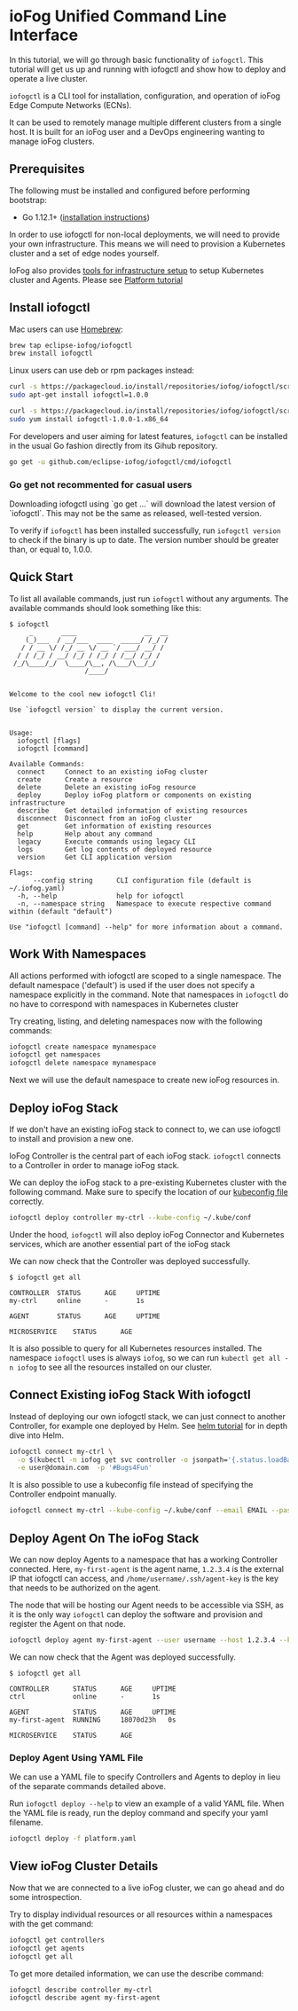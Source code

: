# ioFog Unified Command Line Interface

In this tutorial, we will go through basic functionality of `iofogctl`. This tutorial will get us up and running with iofogctl and show how to deploy and operate a live cluster.

`iofogctl` is a CLI tool for installation, configuration, and operation of ioFog Edge Compute Networks (ECNs).

It can be used to remotely manage multiple different clusters from a single host. It is built for an ioFog user and a DevOps engineering wanting to manage ioFog clusters.

## Prerequisites

The following must be installed and configured before performing bootstrap:

- Go 1.12.1+ ([installation instructions](https://golang.org/doc/install))

In order to use iofogctl for non-local deployments, we will need to provide your own infrastructure. This means we will need to provision a Kubernetes cluster and a set of edge nodes yourself.

IoFog also provides [tools for infrastructure setup](https://github.com/eclipse-iofog/platform) to setup Kubernetes cluster and Agents. Please see [Platform tutorial](../platform/platform-tutorial.html)

## Install iofogctl

Mac users can use [Homebrew](https://brew.sh/):

```bash
brew tap eclipse-iofog/iofogctl
brew install iofogctl
```

Linux users can use deb or rpm packages instead:

```bash
curl -s https://packagecloud.io/install/repositories/iofog/iofogctl/script.deb.sh | sudo bash
sudo apt-get install iofogctl=1.0.0
```

```bash
curl -s https://packagecloud.io/install/repositories/iofog/iofogctl/script.rpm.sh | sudo bash
sudo yum install iofogctl-1.0.0-1.x86_64
```

For developers and user aiming for latest features, `iofogctl` can be installed in the usual Go fashion directly from its Gihub repository.

```bash
go get -u github.com/eclipse-iofog/iofogctl/cmd/iofogctl
```

<aside class="notifications danger">
  <h3><img src="/images/icos/ico-danger.svg" alt="">Go get not recommented for casual users</h3>
  <p>Downloading iofogctl using `go get ...` will download the latest version of `iofogctl`. This may not be the same as released, well-tested version.</p>
</aside>

To verify if `iofogctl` has been installed successfully, run `iofogctl version` to check if the binary is up to date. The version number should be greater than, or equal to, 1.0.0.

## Quick Start

To list all available commands, just run `iofogctl` without any arguments. The available commands should look something like this:

```console
$ iofogctl
     _       ____                 __  __
    (_)___  / __/___  ____  _____/ /_/ /
   / / __ \/ /_/ __ \/ __ `/ ___/ __/ /
  / / /_/ / __/ /_/ / /_/ / /__/ /_/ /
 /_/\____/_/  \____/\__, /\___/\__/_/
                   /____/


Welcome to the cool new iofogctl Cli!

Use `iofogctl version` to display the current version.


Usage:
  iofogctl [flags]
  iofogctl [command]

Available Commands:
  connect     Connect to an existing ioFog cluster
  create      Create a resource
  delete      Delete an existing ioFog resource
  deploy      Deploy ioFog platform or components on existing infrastructure
  describe    Get detailed information of existing resources
  disconnect  Disconnect from an ioFog cluster
  get         Get information of existing resources
  help        Help about any command
  legacy      Execute commands using legacy CLI
  logs        Get log contents of deployed resource
  version     Get CLI application version

Flags:
      --config string      CLI configuration file (default is ~/.iofog.yaml)
  -h, --help               help for iofogctl
  -n, --namespace string   Namespace to execute respective command within (default "default")

Use "iofogctl [command] --help" for more information about a command.

```

## Work With Namespaces

All actions performed with iofogctl are scoped to a single namespace. The default namespace ('default') is used if the user does not specify a namespace explicitly in the command. Note that namespaces in `iofogctl` do no have to correspond with namespaces in Kubernetes cluster

Try creating, listing, and deleting namespaces now with the following commands:

```bash
iofogctl create namespace mynamespace
iofogctl get namespaces
iofogctl delete namespace mynamespace
```

Next we will use the default namespace to create new ioFog resources in.

## Deploy ioFog Stack

If we don't have an existing ioFog stack to connect to, we can use iofogctl to install and provision a new one.

IoFog Controller is the central part of each ioFog stack. `iofogctl` connects to a Controller in order to manage ioFog stack.

We can deploy the ioFog stack to a pre-existing Kubernetes cluster with the following command. Make sure to specify the location of our [kubeconfig file](https://kubernetes.io/docs/concepts/configuration/organize-cluster-access-kubeconfig/) correctly.

```bash
iofogctl deploy controller my-ctrl --kube-config ~/.kube/conf
```

Under the hood, `iofogctl` will also deploy ioFog Connector and Kubernetes services, which are another essential part of the ioFog stack

We can now check that the Controller was deployed successfully.

```console
$ iofogctl get all

CONTROLLER	STATUS		AGE		UPTIME
my-ctrl		online		-		1s

AGENT		STATUS		AGE		UPTIME

MICROSERVICE	STATUS		AGE

```

It is also possible to query for all Kubernetes resources installed. The namespace `iofogctl` uses is always `iofog`, so we can run `kubectl get all -n iofog` to see all the resources installed on our cluster.

## Connect Existing ioFog Stack With iofogctl

Instead of deploying our own iofogctl stack, we can just connect to another Controller, for example one deployed by Helm. See [helm tutorial](../helm/how-to-helm.html) for in depth dive into Helm.

```bash
iofogctl connect my-ctrl \
  -o $(kubectl -n iofog get svc controller -o jsonpath='{.status.loadBalancer.ingress[0].ip}:{.spec.ports[0].port}') \
  -e user@domain.com  -p '#Bugs4Fun'
```

It is also possible to use a kubeconfig file instead of specifying the Controller endpoint manually.

```bash
iofogctl connect my-ctrl --kube-config ~/.kube/conf --email EMAIL --pass PASSWORD
```

## Deploy Agent On The ioFog Stack

We can now deploy Agents to a namespace that has a working Controller connected. Here, `my-first-agent` is the agent name, `1.2.3.4` is the external IP that iofogctl can access, and `/home/username/.ssh/agent-key` is the key that needs to be authorized on the agent.

The node that will be hosting our Agent needs to be accessible via SSH, as it is the only way `iofogctl` can deploy the software and provision and register the Agent on that node.

```bash
iofogctl deploy agent my-first-agent --user username --host 1.2.3.4 --key-file /home/username/.ssh/agent-key
```

We can now check that the Agent was deployed successfully.

```console
$ iofogctl get all

CONTROLLER	    STATUS		AGE		UPTIME
ctrl		    online		-		1s

AGENT		    STATUS		AGE		UPTIME
my-first-agent	RUNNING		18070d23h	0s

MICROSERVICE	STATUS		AGE
```

### Deploy Agent Using YAML File

We can use a YAML file to specify Controllers and Agents to deploy in lieu of the separate commands detailed above.

Run `iofogctl deploy --help` to view an example of a valid YAML file. When the YAML file is ready, run the deploy command and specify your yaml filename.

```bash
iofogctl deploy -f platform.yaml
```

## View ioFog Cluster Details

Now that we are connected to a live ioFog cluster, we can go ahead and do some introspection.

Try to display individual resources or all resources within a namespaces with the get command:

```bash
iofogctl get controllers
iofogctl get agents
iofogctl get all
```

To get more detailed information, we can use the describe command:

```bash
iofogctl describe controller my-ctrl
iofogctl describe agent my-first-agent
```
